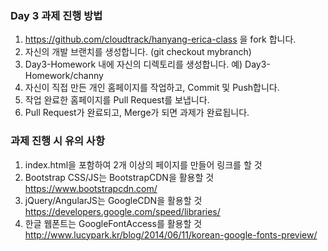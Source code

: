 ### Day 3 과제 진행 방법

1. https://github.com/cloudtrack/hanyang-erica-class 을 fork 합니다.
2. 자신의 개발 브랜치를 생성합니다. (git checkout mybranch)
3. Day3-Homework 내에 자신의 디렉토리를 생성합니다. 예) Day3-Homework/channy 
4. 자신이 직접 만든 개인 홈페이지를 작업하고, Commit 및 Push합니다. 
5. 작업 완료한 홈페이지를 Pull Request를 보냅니다. 
6. Pull Request가 완료되고, Merge가 되면 과제가 완료됩니다.

### 과제 진행 시 유의 사항 
1. index.html을 포함하여 2개 이상의 페이지를 만들어 링크를 할 것 
2. Bootstrap CSS/JS는 BootstrapCDN을 활용할 것 https://www.bootstrapcdn.com/
3. jQuery/AngularJS는 GoogleCDN을 활용할 것 https://developers.google.com/speed/libraries/ 
4. 한글 웹폰트는 GoogleFontAccess를 활용할 것 http://www.lucypark.kr/blog/2014/06/11/korean-google-fonts-preview/
